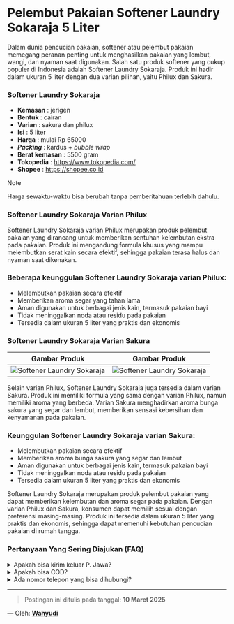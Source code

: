 # Pelembut Pakaian Softener Laundry Sokaraja 5 Liter


Dalam dunia pencucian pakaian, softener atau pelembut pakaian memegang peranan penting untuk menghasilkan pakaian yang lembut, wangi, dan nyaman saat digunakan. Salah satu produk softener yang cukup populer di Indonesia adalah Softener Laundry Sokaraja. Produk ini hadir dalam ukuran 5 liter dengan dua varian pilihan, yaitu Philux dan Sakura.

### Softener Laundry Sokaraja
- **Kemasan** : jerigen
- **Bentuk** : cairan
- **Varian** : sakura dan philux
- **Isi** : 5 liter
- **Harga** : mulai Rp 65000
- **_Packing_** : kardus + _bubble wrap_
- **Berat kemasan** : 5500 gram
- **Tokopedia** : https://www.tokopedia.com/
- **Shopee** : https://shopee.co.id
  
> [!NOTE]
> Harga sewaktu-waktu bisa berubah tanpa pemberitahuan terlebih dahulu.

### Softener Laundry Sokaraja Varian Philux

Softener Laundry Sokaraja varian Philux merupakan produk pelembut pakaian yang dirancang untuk memberikan sentuhan kelembutan ekstra pada pakaian. Produk ini mengandung formula khusus yang mampu melembutkan serat kain secara efektif, sehingga pakaian terasa halus dan nyaman saat dikenakan.

### Beberapa keunggulan Softener Laundry Sokaraja varian Philux:

- Melembutkan pakaian secara efektif
- Memberikan aroma segar yang tahan lama
- Aman digunakan untuk berbagai jenis kain, termasuk pakaian bayi
- Tidak meninggalkan noda atau residu pada pakaian
- Tersedia dalam ukuran 5 liter yang praktis dan ekonomis

### Softener Laundry Sokaraja Varian Sakura


| Gambar Produk |  Gambar Produk |
| ------------- |  ------------- |
| ![Softener Laundry Sokaraja](https://blogger.googleusercontent.com/img/a/AVvXsEhPXYmDNCQMUGxlbJs9Zxz8EsTLI8p3Imta8-2eyZGSbcqOaJfSIH8p9mnODybxmEF2J_QGjVvGKZtexr5gbCM2cci2ivHD18YGsZLAvHzp_-mCXDea-aG9liOMzX79b9mrg-i1cPwepYBq8f4AI9-lDuv7y1pdaWwqVApSyAXdrXE1ZAuDbFRnhUgNbG4)  |  ![Softener Laundry Sokaraja](https://blogger.googleusercontent.com/img/a/AVvXsEhiY4hgjADEKhUkV28zJHDEi8D4osSiA_Unm6a5OBTE4bb0W28sjHtmqjSwSMYV_zTv0LDSwnFOsOxJUnVdC72EpTQbIfHQX0C-xG7xGyRnquqfRAHGDlWKgskQ3f9k9YIKncO6uZBQMjbpBZfMUUFuxhzF_KGmsBPHjBrs3Ph23tCyQu153em7mvJ2lXc=rw)  | 

Selain varian Philux, Softener Laundry Sokaraja juga tersedia dalam varian Sakura. Produk ini memiliki formula yang sama dengan varian Philux, namun memiliki aroma yang berbeda. Varian Sakura menghadirkan aroma bunga sakura yang segar dan lembut, memberikan sensasi kebersihan dan kenyamanan pada pakaian.

### Keunggulan Softener Laundry Sokaraja varian Sakura:

- Melembutkan pakaian secara efektif
- Memberikan aroma bunga sakura yang segar dan lembut
- Aman digunakan untuk berbagai jenis kain, termasuk pakaian bayi
- Tidak meninggalkan noda atau residu pada pakaian
- Tersedia dalam ukuran 5 liter yang praktis dan ekonomis

Softener Laundry Sokaraja merupakan produk pelembut pakaian yang dapat memberikan kelembutan dan aroma segar pada pakaian. Dengan varian Philux dan Sakura, konsumen dapat memilih sesuai dengan preferensi masing-masing. Produk ini tersedia dalam ukuran 5 liter yang praktis dan ekonomis, sehingga dapat memenuhi kebutuhan pencucian pakaian di rumah tangga.

### Pertanyaan Yang Sering Diajukan (FAQ)
<details>
<summary>Apakah bisa kirim keluar P. Jawa?</summary>
Bisa bang, tapi harus dicek dahulu ekspedisinya 
</details>
<details>
<summary>Apakah bisa COD?</summary>
COD hanya ongkos kirim. Anda bisa COD barang+ongkir melalui marketplace
</details>
<details>
<summary>Ada nomor telepon yang bisa dihubungi?</summary>
Silahkan Whatsapp ke nomor [085773009666](https://wa.me/6285773009666)
</details>

---
> Postingan ini ditulis pada tanggal: **10 Maret 2025**

— Oleh: [**Wahyudi**](/blog/author/wahyudi.html)
